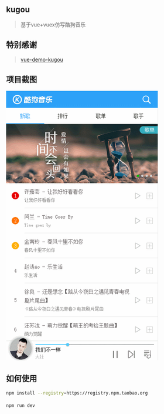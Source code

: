 ## kugou

> 基于vue+vuex仿写酷狗音乐

## 特别感谢

> [vue-demo-kugou](https://github.com/lavyun/vue-demo-kugou)

## 项目截图

![](https://github.com/WhiteCrescent1/ImageCache/raw/master/kugou/kugou1.gif)

## 如何使用

``` bash
npm install --registry=https://registry.npm.taobao.org

npm run dev
```


